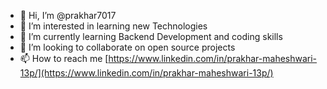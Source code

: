 - 👋 Hi, I’m @prakhar7017
- 👀 I’m interested in learning new Technologies
- 🌱 I’m currently learning Backend Development and coding skills
- 💞️ I’m looking to collaborate on open source projects
- 📫 How to reach me [https://www.linkedin.com/in/prakhar-maheshwari-13p/](https://www.linkedin.com/in/prakhar-maheshwari-13p/)

<!---
prakhar7017/prakhar7017 is a ✨ special ✨ repository because its `README.md` (this file) appears on your GitHub profile.
You can click the Preview link to take a look at your changes.
--->
